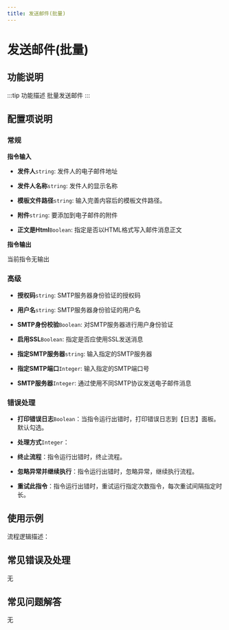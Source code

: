 ```yaml
---
title: 发送邮件(批量)
---
```


# 发送邮件(批量)

## 功能说明

:::tip 功能描述
批量发送邮件
:::

## 配置项说明

### 常规

**指令输入**

- **发件人**`string`: 发件人的电子邮件地址
- **发件人名称**`string`: 发件人的显示名称
- **模板文件路径**`string`: 输入完善内容后的模板文件路径。

- **附件**`string`: 要添加到电子邮件的附件
- **正文是Html**`Boolean`: 指定是否以HTML格式写入邮件消息正文


**指令输出**

当前指令无输出

### 高级

- **授权码**`string`: SMTP服务器身份验证的授权码

- **用户名**`string`: SMTP服务器身份验证的用户名

- **SMTP身份校验**`Boolean`: 对SMTP服务器进行用户身份验证

- **启用SSL**`Boolean`: 指定是否应使用SSL发送消息

- **指定SMTP服务器**`string`: 输入指定的SMTP服务器

- **指定SMTP端口**`Integer`: 输入指定的SMTP端口号

- **SMTP服务器**`Integer`: 通过使用不同SMTP协议发送电子邮件消息

### 错误处理

- **打印错误日志**`Boolean`：当指令运行出错时，打印错误日志到【日志】面板。默认勾选。

- **处理方式**`Integer`：

 - **终止流程**：指令运行出错时，终止流程。

 - **忽略异常并继续执行**：指令运行出错时，忽略异常，继续执行流程。

 - **重试此指令**：指令运行出错时，重试运行指定次数指令，每次重试间隔指定时长。

## 使用示例

流程逻辑描述：

## 常见错误及处理

无

## 常见问题解答

无

